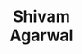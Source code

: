---
layout: page
title: Shivam<br>Agarwal
description: UIUC; incoming<br>co-advised with Jiawei Han
img: assets/img/students/shivam.jpeg
redirect: https://shivamag125.github.io/
importance: 1
category: "PhD students"
---